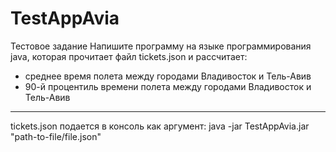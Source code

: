 # TestAppAvia
Тестовое задание 
Напишите программу на языке программирования java, которая прочитает файл tickets.json и рассчитает:
- среднее время полета между городами Владивосток и Тель-Авив
- 90-й процентиль времени полета между городами  Владивосток и Тель-Авив

--------------------------------------------------------
tickets.json подается в консоль как аргумент:
java -jar TestAppAvia.jar "path-to-file/file.json"
